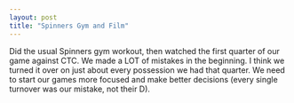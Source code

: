 ```yaml
---
layout: post
title: "Spinners Gym and Film"
---
```


Did the usual Spinners gym workout, then watched the first quarter of our game against CTC. We made a LOT of mistakes in the beginning. I think we turned it over on just about every possession we had that quarter. We need to start our games more focused and make better decisions (every single turnover was our mistake, not their D). 
